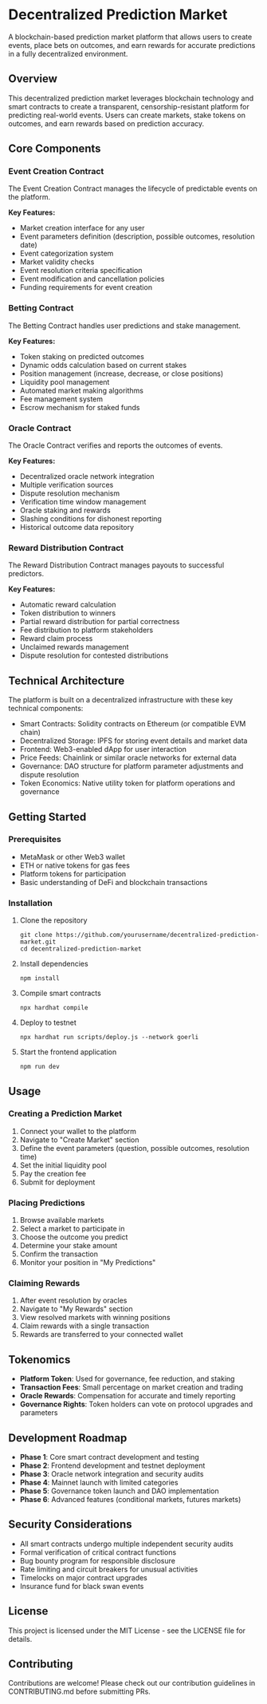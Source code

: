 # Decentralized Prediction Market

A blockchain-based prediction market platform that allows users to create events, place bets on outcomes, and earn rewards for accurate predictions in a fully decentralized environment.

## Overview

This decentralized prediction market leverages blockchain technology and smart contracts to create a transparent, censorship-resistant platform for predicting real-world events. Users can create markets, stake tokens on outcomes, and earn rewards based on prediction accuracy.

## Core Components

### Event Creation Contract

The Event Creation Contract manages the lifecycle of predictable events on the platform.

**Key Features:**
- Market creation interface for any user
- Event parameters definition (description, possible outcomes, resolution date)
- Event categorization system
- Market validity checks
- Event resolution criteria specification
- Event modification and cancellation policies
- Funding requirements for event creation

### Betting Contract

The Betting Contract handles user predictions and stake management.

**Key Features:**
- Token staking on predicted outcomes
- Dynamic odds calculation based on current stakes
- Position management (increase, decrease, or close positions)
- Liquidity pool management
- Automated market making algorithms
- Fee management system
- Escrow mechanism for staked funds

### Oracle Contract

The Oracle Contract verifies and reports the outcomes of events.

**Key Features:**
- Decentralized oracle network integration
- Multiple verification sources
- Dispute resolution mechanism
- Verification time window management
- Oracle staking and rewards
- Slashing conditions for dishonest reporting
- Historical outcome data repository

### Reward Distribution Contract

The Reward Distribution Contract manages payouts to successful predictors.

**Key Features:**
- Automatic reward calculation
- Token distribution to winners
- Partial reward distribution for partial correctness
- Fee distribution to platform stakeholders
- Reward claim process
- Unclaimed rewards management
- Dispute resolution for contested distributions

## Technical Architecture

The platform is built on a decentralized infrastructure with these key technical components:

- Smart Contracts: Solidity contracts on Ethereum (or compatible EVM chain)
- Decentralized Storage: IPFS for storing event details and market data
- Frontend: Web3-enabled dApp for user interaction
- Price Feeds: Chainlink or similar oracle networks for external data
- Governance: DAO structure for platform parameter adjustments and dispute resolution
- Token Economics: Native utility token for platform operations and governance

## Getting Started

### Prerequisites

- MetaMask or other Web3 wallet
- ETH or native tokens for gas fees
- Platform tokens for participation
- Basic understanding of DeFi and blockchain transactions

### Installation

1. Clone the repository
   ```
   git clone https://github.com/yourusername/decentralized-prediction-market.git
   cd decentralized-prediction-market
   ```

2. Install dependencies
   ```
   npm install
   ```

3. Compile smart contracts
   ```
   npx hardhat compile
   ```

4. Deploy to testnet
   ```
   npx hardhat run scripts/deploy.js --network goerli
   ```

5. Start the frontend application
   ```
   npm run dev
   ```

## Usage

### Creating a Prediction Market

1. Connect your wallet to the platform
2. Navigate to "Create Market" section
3. Define the event parameters (question, possible outcomes, resolution time)
4. Set the initial liquidity pool
5. Pay the creation fee
6. Submit for deployment

### Placing Predictions

1. Browse available markets
2. Select a market to participate in
3. Choose the outcome you predict
4. Determine your stake amount
5. Confirm the transaction
6. Monitor your position in "My Predictions"

### Claiming Rewards

1. After event resolution by oracles
2. Navigate to "My Rewards" section
3. View resolved markets with winning positions
4. Claim rewards with a single transaction
5. Rewards are transferred to your connected wallet

## Tokenomics

- **Platform Token**: Used for governance, fee reduction, and staking
- **Transaction Fees**: Small percentage on market creation and trading
- **Oracle Rewards**: Compensation for accurate and timely reporting
- **Governance Rights**: Token holders can vote on protocol upgrades and parameters

## Development Roadmap

- **Phase 1**: Core smart contract development and testing
- **Phase 2**: Frontend development and testnet deployment
- **Phase 3**: Oracle network integration and security audits
- **Phase 4**: Mainnet launch with limited categories
- **Phase 5**: Governance token launch and DAO implementation
- **Phase 6**: Advanced features (conditional markets, futures markets)

## Security Considerations

- All smart contracts undergo multiple independent security audits
- Formal verification of critical contract functions
- Bug bounty program for responsible disclosure
- Rate limiting and circuit breakers for unusual activities
- Timelocks on major contract upgrades
- Insurance fund for black swan events

## License

This project is licensed under the MIT License - see the LICENSE file for details.

## Contributing

Contributions are welcome! Please check out our contribution guidelines in CONTRIBUTING.md before submitting PRs.
